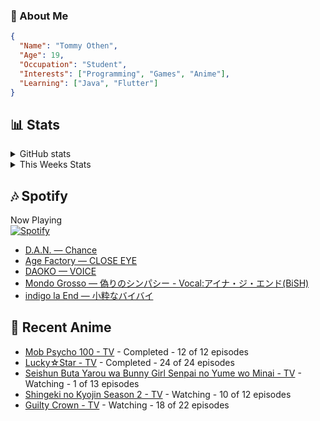 ### 👋 About Me
```json
{
  "Name": "Tommy Othen",
  "Age": 19,
  "Occupation": "Student",
  "Interests": ["Programming", "Games", "Anime"],
  "Learning": ["Java", "Flutter"]
}
```

## 📊 Stats
<details>
  <summary>GitHub stats</summary>
  <a href="https://github.com/anuraghazra/github-readme-stats">
    <img src="https://github-readme-stats.vercel.app/api?username=DaSushiAsian&show_icons=true&count_private=true&hide=prs,issues">
  </a>
</details>

<details>
  <summary>This Weeks Stats</summary>
  <a href="https://github.com/anuraghazra/github-readme-stats">
    <img src="https://github-readme-stats.vercel.app/api/wakatime?username=DaSushiAsian&cache_seconds=1800&custom_title=Top Languages">
  </a>
</details>

## 🎶 Spotify
Now Playing\
[![Spotify](https://novatorem-dasushiasian.vercel.app/api/spotify)](https://open.spotify.com/user/g90805640970)
<!-- LASTFM:START -->
* [D.A.N. — Chance](https://www.last.fm/music/D.A.N./_/Chance)
* [Age Factory — CLOSE EYE](https://www.last.fm/music/Age+Factory/_/CLOSE+EYE)
* [DAOKO — VOICE](https://www.last.fm/music/DAOKO/_/VOICE)
* [Mondo Grosso — 偽りのシンパシー - Vocal:アイナ・ジ・エンド(BiSH)](https://www.last.fm/music/Mondo+Grosso/_/%E5%81%BD%E3%82%8A%E3%81%AE%E3%82%B7%E3%83%B3%E3%83%91%E3%82%B7%E3%83%BC+-+Vocal:%E3%82%A2%E3%82%A4%E3%83%8A%E3%83%BB%E3%82%B8%E3%83%BB%E3%82%A8%E3%83%B3%E3%83%89(BiSH))
* [indigo la End — 小粋なバイバイ](https://www.last.fm/music/indigo+la+End/_/%E5%B0%8F%E7%B2%8B%E3%81%AA%E3%83%90%E3%82%A4%E3%83%90%E3%82%A4)<!-- LASTFM:END -->

## 🗻 Recent Anime
<!-- ANIME-LIST:START -->
* [Mob Psycho 100 - TV](https://myanimelist.net/anime/32182/Mob_Psycho_100) - Completed - 12 of 12 episodes
* [Lucky☆Star - TV](https://myanimelist.net/anime/1887/Lucky☆Star) - Completed - 24 of 24 episodes
* [Seishun Buta Yarou wa Bunny Girl Senpai no Yume wo Minai - TV](https://myanimelist.net/anime/37450/Seishun_Buta_Yarou_wa_Bunny_Girl_Senpai_no_Yume_wo_Minai) - Watching - 1 of 13 episodes
* [Shingeki no Kyojin Season 2 - TV](https://myanimelist.net/anime/25777/Shingeki_no_Kyojin_Season_2) - Watching - 10 of 12 episodes
* [Guilty Crown - TV](https://myanimelist.net/anime/10793/Guilty_Crown) - Watching - 18 of 22 episodes<!-- ANIME-LIST:END -->